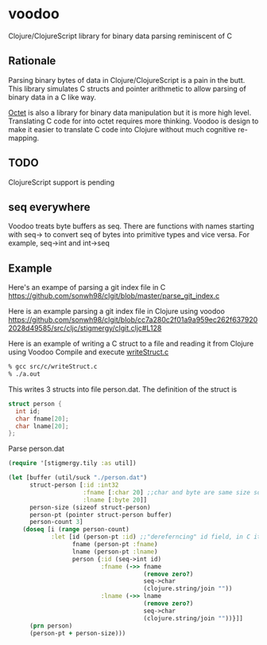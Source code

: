 # voodoo
Clojure/ClojureScript library for binary data parsing reminiscent of C

## Rationale
Parsing binary bytes of data in Clojure/ClojureScript is a pain in the butt. This library simulates C structs and pointer arithmetic to allow parsing of binary data in a C like way.

[Octet](https://github.com/funcool/octet) is also a library for binary data manipulation 
but it is more high level. Translating C code for into octet requires more thinking. Voodoo is design
to make it easier to translate C code into Clojure without much cognitive re-mapping.

## TODO
ClojureScript support is pending

## seq everywhere
Voodoo treats byte buffers as seq. There are functions with names starting with seq-> to convert seq of bytes into 
primitive types and vice versa. For example, seq->int and int->seq

## Example

Here's an exampe of parsing a git index file in C
https://github.com/sonwh98/clgit/blob/master/parse_git_index.c

Here is an example parsing a git index file in Clojure using voodoo
https://github.com/sonwh98/clgit/blob/cc7a280c2f01a9a959ec262f6379202028d49585/src/cljc/stigmergy/clgit.cljc#L128

Here is an example of writing a C struct to a file and reading it from Clojure using Voodoo
Compile and execute [writeStruct.c](https://github.com/sonwh98/voodoo/blob/master/src/c/writeStruct.c)

```bash
% gcc src/c/writeStruct.c
% ./a.out
```

This writes 3 structs into file person.dat. The definition of the struct is

```C
struct person { 
  int id; 
  char fname[20]; 
  char lname[20]; 
}; 
```

Parse person.dat 

```Clojure
(require '[stigmergy.tily :as util])

(let [buffer (util/suck "./person.dat")
      struct-person [:id :int32
                     :fname [:char 20] ;;char and byte are same size so it doesn't matter which you use
                     :lname [:byte 20]]
      person-size (sizeof struct-person)
      person-pt (pointer struct-person buffer)
      person-count 3]
    (doseq [i (range person-count)
            :let [id (person-pt :id) ;;"dereferncing" id field, in C it would be like personPt->id
                  fname (person-pt :fname)
                  lname (person-pt :lname)
                  person {:id (seq->int id)
                          :fname (->> fname
                                      (remove zero?)
                                      seq->char
                                      (clojure.string/join ""))
                          :lname (->> lname
                                      (remove zero?)
                                      seq->char
                                      (clojure.string/join ""))}]]
      (prn person)
      (person-pt + person-size)))
```
